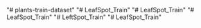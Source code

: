 "# plants-train-dataset" 
"# LeafSpot_Train" 
"# LeafSpot_Train" 
"# LeafSpot_Train" 
"# LeftSpot_Train" 
"# LeafSpot_Train" 
